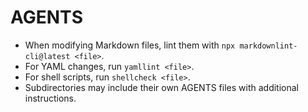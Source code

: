 # AGENTS

- When modifying Markdown files, lint them with `npx markdownlint-cli@latest <file>`.
- For YAML changes, run `yamllint <file>`.
- For shell scripts, run `shellcheck <file>`.
- Subdirectories may include their own AGENTS files with additional instructions.
